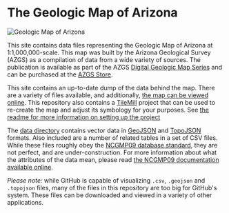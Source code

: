 # The Geologic Map of Arizona

![Geologic Map of Arizona](http://a.tiles.mapbox.com/v3/rclark.geo-map-az/-111.8079,34.2345,7/600x650.png)

This site contains data files representing the Geologic Map of Arizona at 1:1,000,000-scale. This map was built by the Arizona Geological Survey (AZGS) as a compilation of data from a wide variety of sources. The publication is available as part of the AZGS [Digital Geologic Map Series](http://repository.azgs.az.gov/facets/results/og%3A432) and can be purchased at the [AZGS Store](http://store.azgs.az.gov/product/maps/geologic-map-arizona-39x27).

This site contains an up-to-date dump of the data behind the map. There are a variety of files available, and additionally, [the map can be viewed online](http://azgs.github.io/geologic-map-of-arizona/). This repository also contains a [TileMill](https://mapbox.com/tilemill) project that can be used to re-create the map and adjust its symbology for your purposes. See [the readme for more information on setting up the project](https://github.com/azgs/geologic-map-of-arizona/tree/gh-pages/tilemill)

The [data directory](https://github.com/azgs/geologic-map-of-arizona/tree/gh-pages/data) contains vector data in [GeoJSON](http://geojson.org/) and [TopoJSON](https://github.com/mbostock/topojson/wiki) formats. Also included are a number of related tables in a set of CSV files. While these files roughly obey the [NCGMP09 database standard](http://ncgmp09.github.io), they are not perfect, and are under-construction. For more information about what the attributes of the data mean, please read [the NCGMP09 documentation available online](http://ncgmp09.github.io/core-content.html).

*Please note:* while GitHub is capable of visualizing `.csv`, `.geojson` and `.topojson` files, many of the files in this repository are too big for GitHub's system. These files can be downloaded and viewed in a variety of other applications.